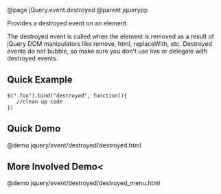 @page jQuery.event.destroyed
@parent jquerypp

Provides a destroyed event on an element.

The destroyed event is called when the element
is removed as a result of jQuery DOM manipulators like remove, html,
replaceWith, etc. Destroyed events do not bubble, so make sure you don't use live or delegate with destroyed
events.

## Quick Example

	$(".foo").bind("destroyed", function(){
	   //clean up code
	})

## Quick Demo

@demo jquery/event/destroyed/destroyed.html 

## More Involved Demo<

@demo jquery/event/destroyed/destroyed_menu.html
